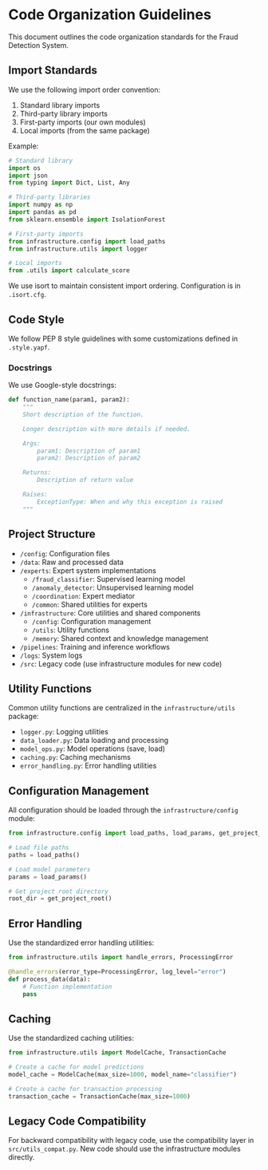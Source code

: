 # Code Organization Guidelines

This document outlines the code organization standards for the Fraud Detection System.

## Import Standards

We use the following import order convention:

1. Standard library imports
2. Third-party library imports
3. First-party imports (our own modules)
4. Local imports (from the same package)

Example:
```python
# Standard library
import os
import json
from typing import Dict, List, Any

# Third-party libraries
import numpy as np
import pandas as pd
from sklearn.ensemble import IsolationForest

# First-party imports
from infrastructure.config import load_paths
from infrastructure.utils import logger

# Local imports
from .utils import calculate_score
```

We use isort to maintain consistent import ordering. Configuration is in `.isort.cfg`.

## Code Style

We follow PEP 8 style guidelines with some customizations defined in `.style.yapf`.

### Docstrings

We use Google-style docstrings:

```python
def function_name(param1, param2):
    """
    Short description of the function.

    Longer description with more details if needed.

    Args:
        param1: Description of param1
        param2: Description of param2

    Returns:
        Description of return value

    Raises:
        ExceptionType: When and why this exception is raised
    """
```

## Project Structure

- `/config`: Configuration files
- `/data`: Raw and processed data
- `/experts`: Expert system implementations
  - `/fraud_classifier`: Supervised learning model
  - `/anomaly_detector`: Unsupervised learning model
  - `/coordination`: Expert mediator
  - `/common`: Shared utilities for experts
- `/infrastructure`: Core utilities and shared components
  - `/config`: Configuration management
  - `/utils`: Utility functions
  - `/memory`: Shared context and knowledge management
- `/pipelines`: Training and inference workflows
- `/logs`: System logs
- `/src`: Legacy code (use infrastructure modules for new code)

## Utility Functions

Common utility functions are centralized in the `infrastructure/utils` package:

- `logger.py`: Logging utilities
- `data_loader.py`: Data loading and processing
- `model_ops.py`: Model operations (save, load)
- `caching.py`: Caching mechanisms
- `error_handling.py`: Error handling utilities

## Configuration Management

All configuration should be loaded through the `infrastructure/config` module:

```python
from infrastructure.config import load_paths, load_params, get_project_root

# Load file paths
paths = load_paths()

# Load model parameters
params = load_params()

# Get project root directory
root_dir = get_project_root()
```

## Error Handling

Use the standardized error handling utilities:

```python
from infrastructure.utils import handle_errors, ProcessingError

@handle_errors(error_type=ProcessingError, log_level="error")
def process_data(data):
    # Function implementation
    pass
```

## Caching

Use the standardized caching utilities:

```python
from infrastructure.utils import ModelCache, TransactionCache

# Create a cache for model predictions
model_cache = ModelCache(max_size=1000, model_name="classifier")

# Create a cache for transaction processing
transaction_cache = TransactionCache(max_size=1000)
```

## Legacy Code Compatibility

For backward compatibility with legacy code, use the compatibility layer in `src/utils_compat.py`.
New code should use the infrastructure modules directly.
